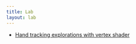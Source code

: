```yaml
---
title: Lab
layout: lab
---
```


- [Hand tracking explorations with vertex shader](https://thirsty-wing-f1641d.netlify.app/)
